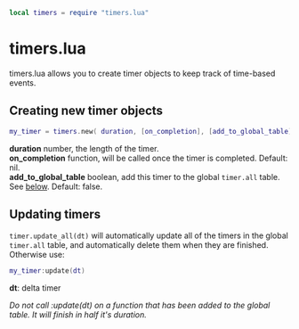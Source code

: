 
```lua
local timers = require "timers.lua"
```

# timers.lua
timers.lua allows you to create timer objects to keep track of time-based events.

## Creating new timer objects

```lua
my_timer = timers.new( duration, [on_completion], [add_to_global_table] )
```
__duration__ number, the length of the timer.  
__on_completion__ function, will be called once the timer is completed. Default: nil.  
__add_to_global_table__ boolean, add this timer to the global `timer.all` table. See  [below](https://github.com/jdillonh/love2d-libs/blob/master/timers/README.md#updating-timers). Default: false.

## Updating timers
`timer.update_all(dt)` will automatically update all of the timers in the global `timer.all` table, and automatically delete them when they are finished.  
Otherwise use:  
```lua 
my_timer:update(dt)
```
__dt__: delta timer  
  
_Do not call :update(dt) on a function that has been added to the global table. It will finish in half it's duration._  
